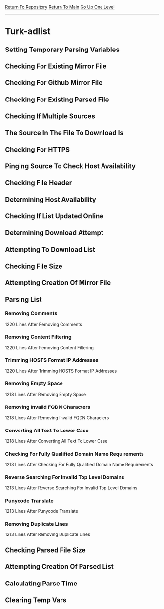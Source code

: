 [Return To Repository](https://github.com/DigitalWarrior/piholeparser/)
[Return To Main](https://github.com/DigitalWarrior/piholeparser/blob/master/RecentRunLogs/Mainlog.md)
[Go Up One Level](https://github.com/DigitalWarrior/piholeparser/blob/master/RecentRunLogs/TopLevelScripts/30-Processing-External-Blacklists.md)
____________________________________
# Turk-adlist
## Setting Temporary Parsing Variables
## Checking For Existing Mirror File
## Checking For Github Mirror File
## Checking For Existing Parsed File
## Checking If Multiple Sources
## The Source In The File To Download Is
## Checking For HTTPS
## Pinging Source To Check Host Availability
## Checking File Header
## Determining Host Availability
## Checking If List Updated Online
## Determining Download Attempt
## Attempting To Download List
## Checking File Size
## Attempting Creation Of Mirror File
## Parsing List
### Removing Comments
1220 Lines After Removing Comments
### Removing Content Filtering
1220 Lines After Removing Content Filtering
### Trimming HOSTS Format IP Addresses
1220 Lines After Trimming HOSTS Format IP Addresses
### Removing Empty Space
1218 Lines After Removing Empty Space
### Removing Invalid FQDN Characters
1218 Lines After Removing Invalid FQDN Characters
### Converting All Text To Lower Case
1218 Lines After Converting All Text To Lower Case
### Checking For Fully Qualified Domain Name Requirements
1213 Lines After Checking For Fully Qualified Domain Name Requirements
### Reverse Searching For Invalid Top Level Domains
1213 Lines After Reverse Searching For Invalid Top Level Domains
### Punycode Translate
1213 Lines After Punycode Translate
### Removing Duplicate Lines
1213 Lines After Removing Duplicate Lines
## Checking Parsed File Size
## Attempting Creation Of Parsed List
## Calculating Parse Time
## Clearing Temp Vars
